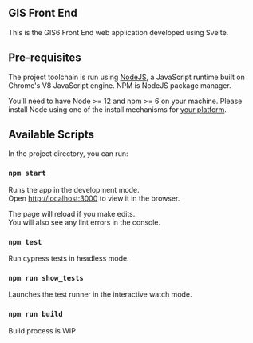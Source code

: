 ## GIS Front End

This is the GIS6 Front End web application developed using Svelte.

## Pre-requisites

The project toolchain is run using [NodeJS](https://nodejs.org/en/), a JavaScript runtime built on Chrome's V8 JavaScript engine. NPM is NodeJS package manager.

You’ll need to have Node >= 12 and npm >= 6 on your machine.  Please install Node using one of the install mechanisms for [your platform](https://nodejs.org/en/download/package-manager/).


## Available Scripts

In the project directory, you can run:

### `npm start`

Runs the app in the development mode.<br />
Open [http://localhost:3000](http://localhost:3000) to view it in the browser.

The page will reload if you make edits.<br />
You will also see any lint errors in the console.

### `npm test`

Run cypress tests in headless mode.<br />

### `npm run show_tests`

Launches the test runner in the interactive watch mode.<br />


### `npm run build`

Build process is WIP




